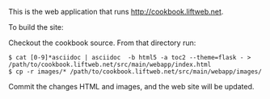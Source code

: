 This is the web application that runs http://cookbook.liftweb.net.

To build the site:

Checkout the cookbook source. From that directory run:

    $ cat [0-9]*asciidoc | asciidoc  -b html5 -a toc2 --theme=flask - > /path/to/cookbook.liftweb.net/src/main/webapp/index.html 
    $ cp -r images/* /path/to/cookbook.liftweb.net/src/main/webapp/images/

Commit the changes HTML and images, and the web site will be updated.




